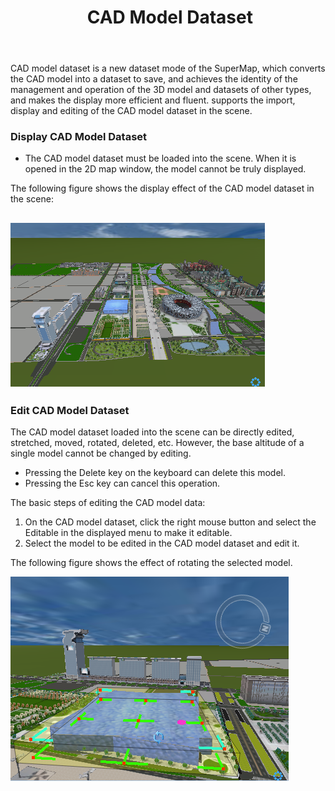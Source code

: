 ﻿---
id: CADModelDataset
title: ﻿ CAD Model Dataset
---
CAD model dataset is a new dataset mode of the SuperMap, which converts the
CAD model into a dataset to save, and achieves the identity of the management
and operation of the 3D model and datasets of other types, and makes the
display more efficient and fluent.  supports the import, display and editing
of the CAD model dataset in the scene.

### Display CAD Model Dataset

  * The CAD model dataset must be loaded into the scene. When it is opened in the 2D map window, the model cannot be truly displayed.

The following figure shows the display effect of the CAD model dataset in the scene:

![](img/display.png)  
---  

### Edit CAD Model Dataset

The CAD model dataset loaded into the scene can be directly edited, stretched,
moved, rotated, deleted, etc. However, the base altitude of a single model
cannot be changed by editing.

  * Pressing the Delete key on the keyboard can delete this model.
  * Pressing the Esc key can cancel this operation.

The basic steps of editing the CAD model data:

  1. On the CAD model dataset, click the right mouse button and select the Editable in the displayed menu to make it editable.
  2. Select the model to be edited in the CAD model dataset and edit it.

The following figure shows the effect of rotating the selected model.

![](img/sample.png)  
